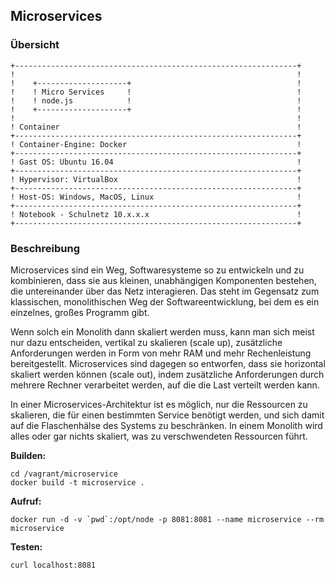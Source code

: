 Microservices
-------------

### Übersicht 

    +---------------------------------------------------------------+
    !                                                               !	
    !    +--------------------+                                     !
    !    ! Micro Services     !                                     !       
    !    ! node.js            !                                     !       
    !    +--------------------+                                     !
    !                                                               !	
    ! Container                                                     !	
    +---------------------------------------------------------------+
    ! Container-Engine: Docker                                      !	
    +---------------------------------------------------------------+
    ! Gast OS: Ubuntu 16.04                                         !	
    +---------------------------------------------------------------+
    ! Hypervisor: VirtualBox                                        !	
    +---------------------------------------------------------------+
    ! Host-OS: Windows, MacOS, Linux                                !	
    +---------------------------------------------------------------+
    ! Notebook - Schulnetz 10.x.x.x                                 !                 
    +---------------------------------------------------------------+
    
### Beschreibung

Microservices sind ein Weg, Softwaresysteme so zu entwickeln und zu kombinieren, dass sie aus kleinen, unabhängigen Komponenten bestehen, die untereinander über das Netz interagieren. Das steht im Gegensatz zum klassischen, monolithischen Weg der Softwareentwicklung, bei dem es ein einzelnes, großes Programm gibt.

Wenn solch ein Monolith dann skaliert werden muss, kann man sich meist nur dazu entscheiden, vertikal zu skalieren (scale up), zusätzliche Anforderungen werden in Form von mehr RAM und mehr Rechenleistung bereitgestellt. Microservices sind dagegen so entworfen, dass sie horizontal skaliert werden können (scale out), indem zusätzliche Anforderungen durch mehrere Rechner verarbeitet werden, auf die die Last verteilt werden kann. 

In einer Microservices-Architektur ist es möglich, nur die Ressourcen zu skalieren, die für einen bestimmten Service benötigt werden, und sich
damit auf die Flaschenhälse des Systems zu beschränken. In einem Monolith wird alles oder gar nichts skaliert, was zu verschwendeten Ressourcen führt.


**Builden:**

	cd /vagrant/microservice
	docker build -t microservice .

**Aufruf:**

    docker run -d -v `pwd`:/opt/node -p 8081:8081 --name microservice --rm microservice
    
**Testen:**

	curl localhost:8081


    
